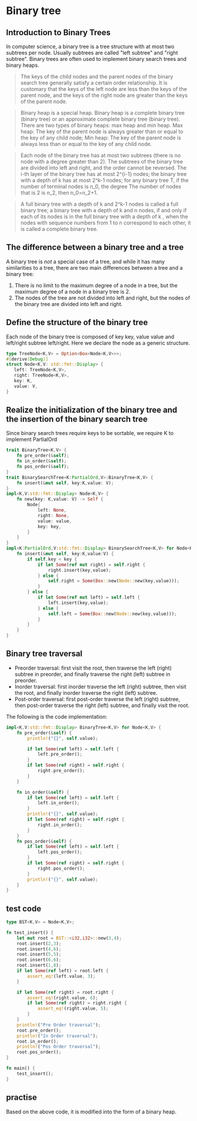 # Binary tree

## Introduction to Binary Trees
In computer science, a binary tree is a tree structure with at most two subtrees per node. Usually subtrees are called "left subtree" and "right subtree". Binary trees are often used to implement binary search trees and binary heaps.

>The keys of the child nodes and the parent nodes of the binary search tree generally satisfy a certain order relationship. It is customary that the keys of the left node are less than the keys of the parent node, and the keys of the right node are greater than the keys of the parent node.

>Binary heap is a special heap. Binary heap is a complete binary tree (binary tree) or an approximate complete binary tree (binary tree). There are two types of binary heaps: max heap and min heap. Max heap: The key of the parent node is always greater than or equal to the key of any child node; Min heap: The key of the parent node is always less than or equal to the key of any child node.

>Each node of the binary tree has at most two subtrees (there is no node with a degree greater than 2). The subtrees of the binary tree are divided into left and right, and the order cannot be reversed. The i-th layer of the binary tree has at most 2^{i-1} nodes; the binary tree with a depth of k has at most 2^k-1 nodes; for any binary tree T, if the number of terminal nodes is n_0, the degree The number of nodes that is 2 is n_2, then n_0=n_2+1.

>A full binary tree with a depth of k and 2^k-1 nodes is called a full binary tree; a binary tree with a depth of k and n nodes, if and only if each of its nodes is in the full binary tree with a depth of k , when the nodes with sequence numbers from 1 to n correspond to each other, it is called a complete binary tree.

## The difference between a binary tree and a tree
A binary tree is *not* a special case of a tree, and while it has many similarities to a tree, there are two main differences between a tree and a binary tree:

1. There is no limit to the maximum degree of a node in a tree, but the maximum degree of a node in a binary tree is 2.
2. The nodes of the tree are not divided into left and right, but the nodes of the binary tree are divided into left and right.

## Define the structure of the binary tree
Each node of the binary tree is composed of key key, value value and left/right subtree left/right. Here we declare the node as a generic structure.

```rust
type TreeNode<K,V> = Option<Box<Node<K,V>>>;
#[derive(Debug)]
struct Node<K,V: std::fmt::Display> {
   left: TreeNode<K,V>,
   right: TreeNode<K,V>,
   key: K,
   value: V,
}
```

## Realize the initialization of the binary tree and the insertion of the binary search tree
Since binary search trees require keys to be sortable, we require K to implement PartialOrd

```rust
trait BinaryTree<K,V> {
	fn pre_order(&self);
	fn in_order(&self);
	fn pos_order(&self);
}
trait BinarySearchTree<K:PartialOrd,V>:BinaryTree<K,V> {
	fn insert(&mut self, key:K,value: V);
}
impl<K,V:std::fmt::Display> Node<K,V> {
    fn new(key: K,value: V) -> Self {
        Node{
            left: None,
            right: None,
            value: value,
			key: key,
        }
    }
}
impl<K:PartialOrd,V:std::fmt::Display> BinarySearchTree<K,V> for Node<K,V>{
    fn insert(&mut self, key:K,value:V) {
        if self.key < key {
            if let Some(ref mut right) = self.right {
                right.insert(key,value);
            } else {
                self.right = Some(Box::new(Node::new(key,value)));
            }
        } else {
            if let Some(ref mut left) = self.left {
                left.insert(key,value);
            } else {
                self.left = Some(Box::new(Node::new(key,value)));
            }
        }
    }
}
```

## Binary tree traversal

- Preorder traversal: first visit the root, then traverse the left (right) subtree in preorder, and finally traverse the right (left) subtree in preorder.
- Inorder traversal: first inorder traverse the left (right) subtree, then visit the root, and finally inorder traverse the right (left) subtree.
- Post-order traversal: first post-order traverse the left (right) subtree, then post-order traverse the right (left) subtree, and finally visit the root.

The following is the code implementation:

```rust
impl<K,V:std::fmt::Display> BinaryTree<K,V> for Node<K,V> {
    fn pre_order(&self) {
        println!("{}", self.value);

        if let Some(ref left) = self.left {
            left.pre_order();
        }
        if let Some(ref right) = self.right {
            right.pre_order();
        }
    }

    fn in_order(&self) {
        if let Some(ref left) = self.left {
            left.in_order();
        }
        println!("{}", self.value);
        if let Some(ref right) = self.right {
            right.in_order();
        }
    }
    fn pos_order(&self) {
        if let Some(ref left) = self.left {
            left.pos_order();
        }
        if let Some(ref right) = self.right {
            right.pos_order();
        }
        println!("{}", self.value);
    }
}
```

## test code

```rust
type BST<K,V> = Node<K,V>;

fn test_insert() {
    let mut root = BST::<i32,i32>::new(3,4);
    root.insert(2,3);
    root.insert(4,6);
    root.insert(5,5);
    root.insert(6,6);
    root.insert(1,8);
    if let Some(ref left) = root.left {
        assert_eq!(left.value, 3);
    }

    if let Some(ref right) = root.right {
        assert_eq!(right.value, 6);
        if let Some(ref right) = right.right {
            assert_eq!(right.value, 5);
        }
    }
    println!("Pre Order traversal");
    root.pre_order();
    println!("In Order traversal");
    root.in_order();
    println!("Pos Order traversal");
    root.pos_order();
}

fn main() {
    test_insert();
}
```

## practise
Based on the above code, it is modified into the form of a binary heap.
